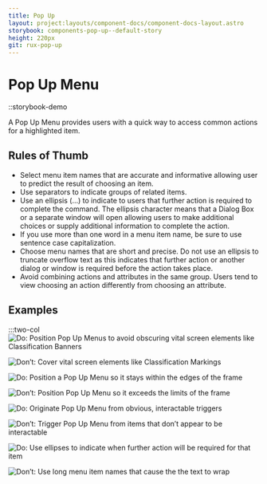 ```yaml
---
title: Pop Up
layout: project:layouts/component-docs/component-docs-layout.astro
storybook: components-pop-up--default-story
height: 220px
git: rux-pop-up
---
```


# Pop Up Menu

::storybook-demo

A Pop Up Menu provides users with a quick way to access common actions for a highlighted item.

## Rules of Thumb

- Select menu item names that are accurate and informative allowing user to predict the result of choosing an item.
- Use separators to indicate groups of related items.
- Use an ellipsis (…) to indicate to users that further action is required to complete the command. The ellipsis character means that a Dialog Box or a separate window will open allowing users to make additional choices or supply additional information to complete the action.
- If you use more than one word in a menu item name, be sure to use sentence case capitalization.
- Choose menu names that are short and precise. Do not use an ellipsis to truncate overflow text as this indicates that further action or another dialog or window is required before the action takes place.
- Avoid combining actions and attributes in the same group. Users tend to view choosing an action differently from choosing an attribute.

## Examples

:::two-col
![Do: Position Pop Up Menus to avoid obscuring vital screen elements like Classification Banners](/img/components/popup-do-1.png "Do: Position Pop Up Menus to avoid obscuring vital screen elements like Classification Banners")

![Don’t: Cover vital screen elements like Classification Markings](/img/components/popup-dont-1.png "Cover vital screen elements like Classification Markings")

![Do: Position a Pop Up Menu so it stays within the edges of the frame](/img/components/popup-do-2.png "Position a Pop Up Menu so it stays within the edges of the frame")

![Don’t: Position Pop Up Menu so it exceeds the limits of the frame](/img/components/popup-dont-2.png "Don’t: Position Pop Up Menu so it exceeds the limits of the frame")

![Do: Originate Pop Up Menu from obvious, interactable triggers](/img/components/popup-do-3.png "Do: Originate Pop Up Menu from obvious, interactable triggers")

![Don’t: Trigger Pop Up Menu from items that don’t appear to be interactable](/img/components/popup-dont-3.png "Don’t: Trigger Pop Up Menu from items that don’t appear to be interactable")

![Do: Use ellipses to indicate when further action will be required for that item](/img/components/popup-do-4.png "Do: Use ellipses to indicate when further action will be required for that item")

![Don’t: Use long menu item names that cause the the text to wrap](/img/components/popup-dont-4.png "Don’t: Use long menu item names that cause the the text to wrap")
